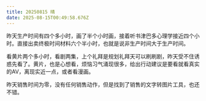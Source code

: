 ```yaml
---
title: 20250815 晴
date: 2025-08-15T00:49:58.676Z
---
```



昨天生产时间有四个多小时，画了半个小时画，接着听书津巴多心理学接近四个小时。直接出卖终极时间材料六个半小时，也就是说非生产时间大于生产时间。

看黄片两个多小时，看剧两集，上个礼拜是规划礼拜天可以刷刷剧，昨天受不住诱惑先看了。黄片，也是心想看，烦恼习气涌现很多，给出行动建议是要看就看真实的AV，离现实近一点，或者看漫画。

昨天销售时间为零，没有任何销售动作，但是找到了销售的文字转图片工具，也还不错。